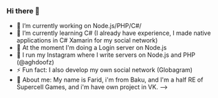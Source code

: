 ### Hi there 👋


- 🔭 I’m currently working on Node.js/PHP/C#/
- 🌱 I’m currently learning C# (I already have experience, I made native applications in C# Xamarin for my social network)
- 👯 At the moment I'm doing a Login server on Node.js
- 🤔 I run my Instagram where I write servers on Node.js and PHP (@aghdoofz)
- ⚡ Fun fact: I also develop my own social network (Globagram)
- 👤 About me: My name is Farid, i'm from Baku, and I'm a half RE of Supercell Games, and i'm have own project in VK.
-->
